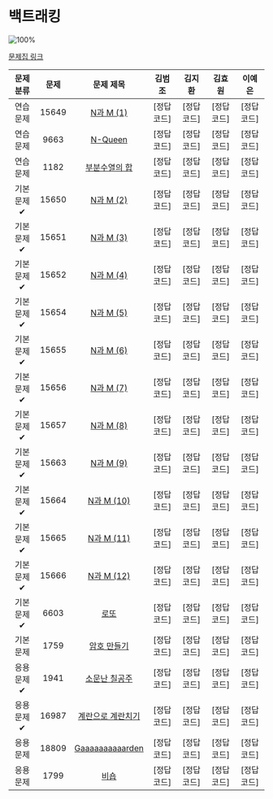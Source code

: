 # 백트래킹

![100%](https://progress-bar.dev/0/?scale=20&title=progress&width=500&color=babaca&suffix=/20)

[문제집 링크](https://www.acmicpc.net/workbook/view/7315)

| 문제 분류 | 문제 | 문제 제목 | 김범조 | 김지환 | 김효원 | 이예은 |
| :--: | :--: | :--: | :--: | :--: | :--: | :--: |
| 연습 문제 | 15649 | [N과 M (1)](https://www.acmicpc.net/problem/15649) | [정답 코드] | [정답 코드] | [정답 코드] | [정답 코드] |
| 연습 문제 | 9663 | [N-Queen](https://www.acmicpc.net/problem/9663) | [정답 코드] | [정답 코드] | [정답 코드] | [정답 코드] |
| 연습 문제 | 1182 | [부분수열의 합](https://www.acmicpc.net/problem/1182) | [정답 코드] | [정답 코드] | [정답 코드] | [정답 코드] |
| 기본 문제✔ | 15650 | [N과 M (2)](https://www.acmicpc.net/problem/15650) | [정답 코드] | [정답 코드] | [정답 코드] | [정답 코드] |
| 기본 문제✔ | 15651 | [N과 M (3)](https://www.acmicpc.net/problem/15651) | [정답 코드] | [정답 코드] | [정답 코드] | [정답 코드] |
| 기본 문제✔ | 15652 | [N과 M (4)](https://www.acmicpc.net/problem/15652) | [정답 코드] | [정답 코드] | [정답 코드] | [정답 코드] |
| 기본 문제✔ | 15654 | [N과 M (5)](https://www.acmicpc.net/problem/15654) | [정답 코드] | [정답 코드] | [정답 코드] | [정답 코드] |
| 기본 문제✔ | 15655 | [N과 M (6)](https://www.acmicpc.net/problem/15655) | [정답 코드] | [정답 코드] | [정답 코드] | [정답 코드] |
| 기본 문제✔ | 15656 | [N과 M (7)](https://www.acmicpc.net/problem/15656) | [정답 코드] | [정답 코드] | [정답 코드] | [정답 코드] |
| 기본 문제✔ | 15657 | [N과 M (8)](https://www.acmicpc.net/problem/15657) | [정답 코드] | [정답 코드] | [정답 코드] | [정답 코드] |
| 기본 문제✔ | 15663 | [N과 M (9)](https://www.acmicpc.net/problem/15663) | [정답 코드] | [정답 코드] | [정답 코드] | [정답 코드] |
| 기본 문제✔ | 15664 | [N과 M (10)](https://www.acmicpc.net/problem/15664) | [정답 코드] | [정답 코드] | [정답 코드] | [정답 코드] |
| 기본 문제✔ | 15665 | [N과 M (11)](https://www.acmicpc.net/problem/15665) | [정답 코드] | [정답 코드] | [정답 코드] | [정답 코드] |
| 기본 문제✔ | 15666 | [N과 M (12)](https://www.acmicpc.net/problem/15666) | [정답 코드] | [정답 코드] | [정답 코드] | [정답 코드] |
| 기본 문제✔ | 6603 | [로또](https://www.acmicpc.net/problem/6603) | [정답 코드] | [정답 코드] | [정답 코드] | [정답 코드] |
| 기본 문제 | 1759 | [암호 만들기](https://www.acmicpc.net/problem/1759) | [정답 코드] | [정답 코드] | [정답 코드] | [정답 코드] |
| 응용 문제✔ | 1941 | [소문난 칠공주](https://www.acmicpc.net/problem/1941) | [정답 코드] | [정답 코드] | [정답 코드] | [정답 코드] |
| 응용 문제✔ | 16987 | [계란으로 계란치기](https://www.acmicpc.net/problem/16987) | [정답 코드] | [정답 코드] | [정답 코드] | [정답 코드] |
| 응용 문제 | 18809 | [Gaaaaaaaaaarden](https://www.acmicpc.net/problem/18809) | [정답 코드] | [정답 코드] | [정답 코드] | [정답 코드] |
| 응용 문제 | 1799 | [비숍](https://www.acmicpc.net/problem/1799) | [정답 코드] | [정답 코드] | [정답 코드] | [정답 코드] |

